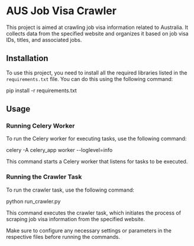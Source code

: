 # AUS Job Visa Crawler

This project is aimed at crawling job visa information related to Australia. It collects data from the specified website and organizes it based on job visa IDs, titles, and associated jobs.

## Installation

To use this project, you need to install all the required libraries listed in the `requirements.txt` file. You can do this using the following command:

pip install -r requirements.txt



## Usage

### Running Celery Worker

To run the Celery worker for executing tasks, use the following command:

celery -A celery_app worker --loglevel=info


This command starts a Celery worker that listens for tasks to be executed.

### Running the Crawler Task

To run the crawler task, use the following command:

python run_crawler.py


This command executes the crawler task, which initiates the process of scraping job visa information from the specified website.

Make sure to configure any necessary settings or parameters in the respective files before running the commands.
